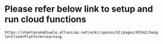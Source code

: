 # **Please refer below link to setup and run cloud functions**

`https://shantanumadiwale.atlassian.net/wiki/spaces/GC/pages/65542/Google+Cloud+Platform+learning`